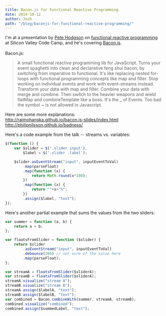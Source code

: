 ```yaml
---
title: Bacon.js for Functional Reactive Programming
date: 2014-10-12
author: Josh
path: "/blog/baconjs-for-functional-reactive-programming/"
---
```


I'm at a presentation by <a href="http://blog.thepete.net/">Pete Hodgson</a> on <a href="http://en.wikipedia.org/wiki/Functional_reactive_programming">functional reactive programming</a> at Silicon Valley Code Camp, and he's covering <a href="http://baconjs.github.io/">Bacon.js</a>.<br /><br />Bacon.js:

<blockquote><div>A small functional reactive programming lib for JavaScript. Turns your event spaghetti into clean and declarative feng shui bacon, by switching from imperative to functional. It's like replacing nested for-loops with functional programming concepts like map and filter. Stop working on individual events and work with event-streams instead. Transform your data with map and filter. Combine your data with merge and combine. Then switch to the heavier weapons and wield flatMap and combineTemplate like a boss. It's the _ of Events. Too bad the symbol ~ is not allowed in Javascript.</div></blockquote>

Here are some more explanations:<br /><a href="http://raimohanska.github.io/bacon.js-slides/index.html">http://raimohanska.github.io/bacon.js-slides/index.html</a><br /><a href="http://philipnilsson.github.io/badness/">http://philipnilsson.github.io/badness/</a>

Here's a code example from the talk -- streams vs. variables:

```javascript
$(function () {
    var $slider = $('.slider input'),
        $label = $('.slider .label');

    $slider.asEventStream("input", inputEventToVal)
        .map(parseFloat)
        .map(function (x) {
            return Math.round(x*100);
        })
        .map(function (x) {
            return ""+x+"%";
        })
        .assign($label, "text");
});
```

Here's another partial example that sums the values from the two sliders:

```javascript
var summer = function (a, b) {
    return a + b;
};

var floatsFromSlider = function ($slider) {
    return $slider
        .asEventStream("input", inputEventToVal)
        .debounce(200) // not sure of the value here
        .map(parseFloat);
};

var streamA = floatsFromSlider($sliderA);
var streamB = floatsFromSlider($sliderA);
streamA.visualize("stream A");
streamB.visualize("stream B");
streamA.assign($labelA, "text");
streamB.assign($labelB, "text");
var combined = Bacon.combineWith(summer, streamA, streamB);
combined.visualize("combined");
combined.assign($summedLabel, "text");
```
